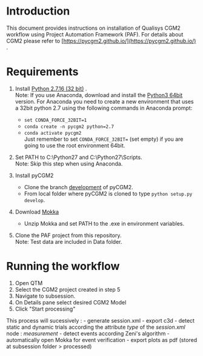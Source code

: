 # Introduction

This document provides instructions on installation of Qualisys CGM2 workflow using Project Automation Framework (PAF).
For details about CGM2 please refer to [https://pycgm2.github.io/](https://pycgm2.github.io/) .

# Requirements

1. Install [Python 2.7.16 (32 bit)](https://www.python.org/ftp/python/2.7.16/python-2.7.16.msi) .  
  Note: If you use Anaconda, download and install the [Python3 64bit](https://www.anaconda.com/distribution/) version.
  For Anaconda you need to create a new environment that uses a 32bit python 2.7 using the following commands in Anaconda prompt:  
    - `set CONDA_FORCE_32BIT=1`  
    - `conda create -n pycgm2 python=2.7`  
    - `conda activate pycgm2`  
    Just remember to set `CONDA_FORCE_32BIT=` (set empty) if you are going to use the root environment 64bit.

2. Set PATH to C:\Python27 and C:\Python27\Scripts.  
    Note: Skip this step when using Anaconda.

3. Install pyCGM2
    - Clone the branch [development](https://github.com/pyCGM2/pyCGM2/tree/development) of pyCGM2.
    - From local folder where pyCGM2 is cloned to type `python setup.py develop`. 

4. Download [Mokka](https://storage.googleapis.com/google-code-archive-downloads/v2/code.google.com/b-tk/Mokka-0.6.2_win64.zip)
    - Unzip Mokka and set PATH to the .exe in environment variables.

5. Clone the PAF project from this repository.  
    Note: Test data are included in Data folder.

# Running the workflow

1. Open QTM
2. Select the CGM2 project created in step 5
3. Navigate to subsession.
4. On Details pane select desired CGM2 Model
5. Click "Start processing"

This process will sucessively :
    - generate session.xml
    - export c3d
    - detect static and dynamic trials according the attribute *type* of the *session.xml* node : *measurement*
    - detect events according Zeni's algorithm 
    - automatically open Mokka for event verification
    - export plots as pdf (stored at subsession folder > processed)

